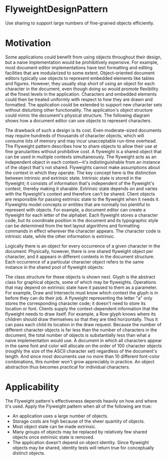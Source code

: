 # FlyweightDesignPattern

Use sharing to support large numbers of fine-grained objects efficiently.

# Motivation

Some applications could benefit from using objects throughout their design, but a naive implementation would
be prohibitively expensive.
For example, most document editor implementations have text formatting and editing facilities that are
modularized to some extent. Object-oriented document editors typically use objects to represent embedded
elements like tables and figures. However, they usually stop short of using an object for each character in the
document, even though doing so would promote flexibility at the finest levels in the application. Characters and
embedded elements could then be treated uniformly with respect to how they are drawn and formatted. The
application could be extended to support new character sets without disturbing other functionality. The
application's object structure could mimic the document's physical structure. The following diagram shows how
a document editor can use objects to represent characters.

The drawback of such a design is its cost. Even moderate-sized documents may require hundreds of thousands
of character objects, which will consume lots of memory and may incur unacceptable run-time overhead. The
Flyweight pattern describes how to share objects to allow their use at fine granularities without prohibitive cost.
A flyweight is a shared object that can be used in multiple contexts simultaneously. The flyweight acts as an
independent object in each context—it's indistinguishable from an instance of the object that's not shared.
Flyweights cannot make assumptions about the context in which they operate. The key concept here is the
distinction between intrinsic and extrinsic state. Intrinsic state is stored in the flyweight; it consists of
information that's independent of the flyweight's context, thereby making it sharable. Extrinsic state depends on
and varies with the flyweight's context and therefore can't be shared. Client objects are responsible for passing
extrinsic state to the flyweight when it needs it.
Flyweights model concepts or entities that are normally too plentiful to represent with objects. For example, a
document editor can create a flyweight for each letter of the alphabet. Each flyweight stores a character code,
but its coordinate position in the document and its typographic style can be determined from the text layout
algorithms and formatting commands in effect wherever the character appears. The character code is intrinsic
state, while the other information is extrinsic.

Logically there is an object for every occurrence of a given character in the document:
Physically, however, there is one shared flyweight object per character, and it appears in different contexts in
the document structure. Each occurrence of a particular character object refers to the same instance in the shared
pool of flyweight objects:

The class structure for these objects is shown next. Glyph is the abstract class for graphical objects, some of
which may be flyweights. Operations that may depend on extrinsic state have it passed to them as a parameter.
For example, Draw and Intersects must know which context the glyph is in before they can do their job.
A flyweight representing the letter "a" only stores the corresponding character code; it doesn't need to store its
location or font. Clients supply the context-dependent information that the flyweight needs to draw itself. For
example, a Row glyph knows where its children should draw themselves so that they are tiled horizontally.
Thus it can pass each child its location in the draw request.
Because the number of different character objects is far less than the number of characters in the document, the
total number of objects is substantially less than what a naive implementation would use. A document in which
all characters appear in the same font and color will allocate on the order of 100 character objects (roughly the size of the ASCII character set) regardless of the document's length. And since most documents use no more
than 10 different font-color combinations, this number won't grow appreciably in practice. An object abstraction
thus becomes practical for individual characters.

# Applicability

The Flyweight pattern's effectiveness depends heavily on how and where it's used. Apply the Flyweight pattern
when all of the following are true:
- An application uses a large number of objects.
- Storage costs are high because of the sheer quantity of objects.
- Most object state can be made extrinsic.
- Many groups of objects may be replaced by relatively few shared objects once extrinsic state is removed.
- The application doesn't depend on object identity. Since flyweight objects may be shared, identity tests
will return true for conceptually distinct objects.
